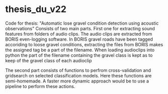 # thesis_du_v22
Code for thesis: "Automatic lose gravel condition detection using acoustic observations"
Consists of two main parts. First one for extracting sound features from folders of audio clips. The audio clips are extracted from BORIS even-logging software. In BORIS gravel roads have been tagged accoriding to loose gravel conditions, extracting the files from BORIS makes the assigned tag be a part of the filename. When loading audioclips into python the part of the filename containing the gravel class is kept as to keep of the gravel class of each audioclip

The second part consists of functions to perfrom cross-validation and gridsearch on selected classification models. Here these functions are semi-homemade. A faster more dynamic approach would be to use a pipeline to perform these actions. 
